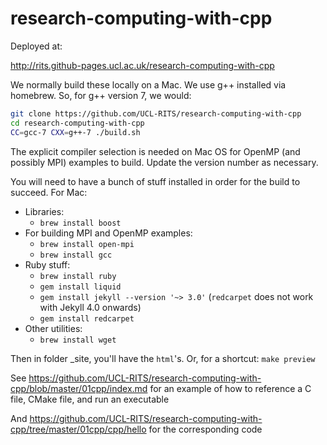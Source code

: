 research-computing-with-cpp
===========================

Deployed at:

http://rits.github-pages.ucl.ac.uk/research-computing-with-cpp

We normally build these locally on a Mac. We use g++ installed via homebrew. 
So, for g++ version 7, we would: 

``` bash
git clone https://github.com/UCL-RITS/research-computing-with-cpp
cd research-computing-with-cpp
CC=gcc-7 CXX=g++-7 ./build.sh
```

The explicit compiler selection is needed on Mac OS for OpenMP (and possibly MPI)
examples to build. Update the version number as necessary.

You will need to have a bunch of stuff installed in order for the build to succeed.
For Mac:
* Libraries:
   * `brew install boost`
* For building MPI and OpenMP examples:
   * `brew install open-mpi`
   * `brew install gcc`
* Ruby stuff:
   * `brew install ruby`
   * `gem install liquid`
   * `gem install jekyll --version '~> 3.0'` (`redcarpet` does not work with Jekyll 4.0 onwards)
   * `gem install redcarpet`
* Other utilities:
   * `brew install wget`

Then in folder _site, you'll have the `html`'s.
Or, for a shortcut: `make preview`

See https://github.com/UCL-RITS/research-computing-with-cpp/blob/master/01cpp/index.md for an example of how to reference a C file, CMake file, and run an executable

And https://github.com/UCL-RITS/research-computing-with-cpp/tree/master/01cpp/cpp/hello
for the corresponding code
